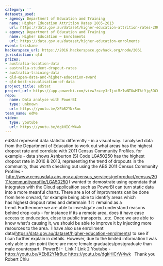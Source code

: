```yaml
---
category: ''
datasets_used:
- agency: Department of Education and Training
  name: Higher Education Attrition Rates 2005-2013
  url: https://data.gov.au/dataset/higher-education-attrition-rates-2005-2013
- agency: Department of Education and Training
  name: Higher Education – Enrolments
  url: https://data.gov.au/dataset/higher-education-enrolments
event: brisbane
hackerspace_url: https://2016.hackerspace.govhack.org/node/2061
jurisdiction: qld
prizes:
- australia-location-data
- australia-student-dropout-rates
- australia-training-data
- qld-open-data-and-higher-education-award
- qld-best-visualisation-of-data
project_title: edStat
project_url: https://app.powerbi.com/view?r=eyJrIjoiMzIwNTUwMTktYjg5OC00MjllLWI4MzctZGEyZjFhM2VhYTVmIiwidCI6IjA5OGU4NzgyLTVmNTItNGQ0OC1hMGNlLTIwZWI0N2M1MDEyNSIsImMiOjEwfQ%3D%3D
repo:
  name: Data analyse with PowerBI
  type: unknown
  url: https://youtu.be/XEb82YNr8uc
team_name: edMe
video:
  type: youtube
  url: https://youtu.be/dgkHICrW4wk
---
```


edStat represent data statistic differently - in a visual way.
I analysed data from the Department of Education to work out what areas has the highest dropout rate and correlate with 2011 Census Community Profiles.
for example - data shows Ashburton (S) Code LGA50250 has the highest dropout rate in 2010 & 2013, representing the trend of dropouts in the community, thus worth checking out using the ABS 2011 Census Community Profiles - http://www.censusdata.abs.gov.au/census_services/getproduct/census/2011/communityprofile/LGA50250
I wanted to demostrate using opendata that integrates with the Cloud applicaition such as PowerBI can turn static data into a more meanful charts. There are a lot of improvments can be done from here onward, for example being able to identify areas which has highest dropout rates and determain if it  remaind as a trend. Furthermore we are able to investigate and understand reasons behind drop-outs - for instance if its a remote area, does it have ease access to enducation, close to public transports...etc. Once we are able to know what's causing it, we should be able to improve it by injecting more resources to the area. 
I have also use enrollment data(https://data.gov.au/dataset/higher-education-enrolments) to see if I can further explain in details. However, due to the limited information I was only able to pin point there are more female graduates/postgraduate than male counterpart. 
PowerBI - 
Link 1
Link 2
Youtube - 
https://youtu.be/XEb82YNr8uc
https://youtu.be/dgkHICrW4wk
 
Thank you
 
Robert Chiu
